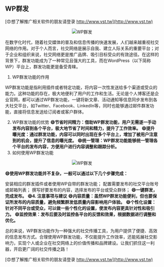 ## **WP群发**

[😍想了解推广相关软件的朋友请登录 http://www.vst.tw](http://www.vst.tw)

 <center><img src="https://vst.tw/MP4/tuiguang/png/2.png" alt="WP群发"></center>

在数字化时代，随着社交媒体的普及和信息传播的快速发展，人们越来越重视社交网络的作用。对于个人而言，社交网络是展示自我、建立人际关系的重要平台；对于企业和组织来说，社交网络更是推广品牌、吸引目标受众的有效途径。在这样的背景下，群发功能成为了一种常见且强大的工具，而在WordPress（以下简称WP）平台上，群发功能更是备受青睐。

1. WP群发功能的作用

WP群发功能是指利用插件或者特定功能，将内容一次性发送给多个渠道或受众的能力。这种功能的存在，极大地便利了用户的工作和生活。无论是个人博客还是企业官网，都可以通过WP群发功能，一键将新文章、活动通知等信息同步发布到各大社交平台，如Twitter、Facebook、LinkedIn等，同时也能够通过邮件群发功能，直接将信息发送给订阅者或客户群体。

2. WP群发功能的优势
**😄节省时间精力：借助WP群发功能，用户无需逐一手动发布内容到各个平台，极大地节省了时间和精力，提升了工作效率。**
**😄提升曝光度：通过群发功能，内容可以同时出现在多个平台上，增加了被用户注意到的机会，提升了信息的曝光度。**
**😄统一管理：WP群发功能能够统一管理各个平台的发布内容，方便用户进行内容调整和跟踪分析。**
3. 如何使用WP群发功能

 <center><img src="https://vst.tw/MP4/tuiguang/png/3.png" alt="WP群发"></center>

**😄使用WP群发功能并不复杂，一般可以通过以下几个步骤完成：**

安装相应的群发插件或者使用WP自带的群发功能；
配置需要发布的社交平台账号或邮箱列表；
撰写好要发布的内容，选择发布的平台或受众群体；
**😄一键群发，完成发布。**
**😄4. 注意事项与建议**
**😄内容质量：虽然WP群发功能便利，但也要保证所发布的内容质量，避免频繁群发低质量内容影响用户体验。**
**😄个性化设置：针对不同平台或受众，可以做一些个性化的设置，使发布内容更具针对性和吸引力。**
**😄监控效果：发布后要及时监控各平台的反馈和效果，根据数据进行调整和优化。**

总的来说，WP群发功能作为一种强大的社交传播工具，为用户提供了便捷、高效的信息发布方式。合理使用WP群发功能，不仅能提升工作效率，还能拓展社交影响力，实现个人或企业在社交网络上的价值传播和品牌建设。让我们抓住这一利器，开启更广阔的社交传播之路！

[😍想了解推广相关软件的朋友请登录 http://www.vst.tw](http://www.vst.tw)



